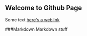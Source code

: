## Welcome to Github Page

Some text [here's a weblink](www.google.com) 


###Markdown
Markdown stuff

